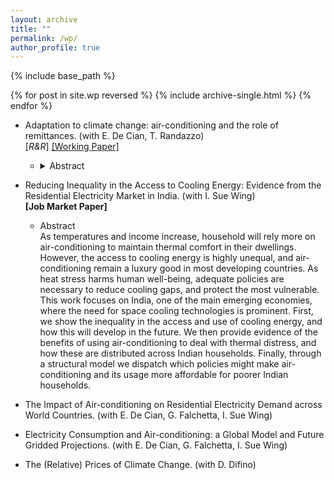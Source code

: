 ```yaml
---
layout: archive
title: ""
permalink: /wp/
author_profile: true
---
```


{% include base_path %}

{% for post in site.wp reversed %}
  {% include archive-single.html %}
{% endfor %}

- Adaptation to climate change: air-conditioning and the role of remittances. (with E. De Cian, T. Randazzo)  
 \[_R&R_\] [\[Working Paper\]](https://fpavanello.github.io/files/Randazzo_et_al_WP.pdf)
  - <details> 
      <summary>Abstract</summary> Do remittances improve the ability of households to adapt to global warming? We try to answer this question by studying the behaviours of households in Mexico, a country that experiences a large and stable flow of remittances. Using an instrumental variable approach, we find an important role of remittances in the climate adaptation process. Remittances are used for adopting air-conditioning, which is an important cooling device for responding to high temperatures and to maintain thermal comfort at home. We exploit climate and income heterogeneity by showing that large differences exist in the use of remittances for climate adaptation between coastal and inland regions, as well as among different income groups. We conclude by quantifying the overall increase in welfare that households attain by adopting air-conditioning. </details> 

- Reducing Inequality in the Access to Cooling Energy: Evidence from the Residential Electricity Market in India. (with I. Sue Wing)  
 **\[Job Market Paper\]**
  - <summary>Abstract</summary> As temperatures and income increase, household will rely more on air-conditioning to maintain thermal comfort in their dwellings. However, the access to cooling energy is highly unequal, and air-conditioning remain a luxury good in most developing countries. As heat stress harms human well-being, adequate policies are necessary to reduce cooling gaps, and protect the most vulnerable. This work focuses on India, one of the main emerging economies, where the need for space cooling technologies is prominent. First, we show the inequality in the access and use of cooling energy, and how this will develop in the future. We then provide evidence of the benefits of using air-conditioning to deal with thermal distress, and how these are distributed across Indian households. Finally, through a structural model we dispatch which policies might make air-conditioning and its usage more affordable for poorer Indian households. </details> 

- The Impact of Air-conditioning on Residential Electricity Demand across World Countries. (with E. De Cian, G. Falchetta, I. Sue Wing)

- Electricity Consumption and Air-conditioning: a Global Model and Future Gridded Projections. (with E. De Cian, G. Falchetta, I. Sue Wing)

- The (Relative) Prices of Climate Change. (with D. Difino)
